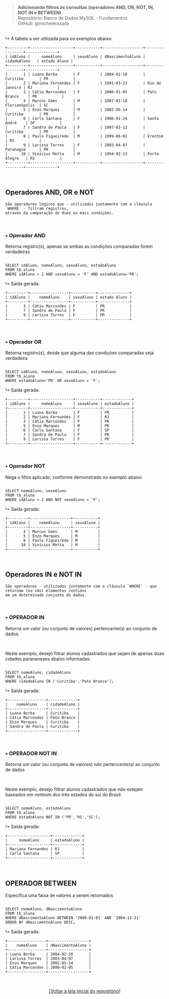 > **Adicionando filtros às consultas (operadores AND, OR, NOT, IN, NOT IN e BETWEEN)**     
> Repositório: Banco de Dados MySQL - Fundamentos    
> GitHub: @michelelozada
&nbsp;
     
&nbsp;   
↳ A tabela a ser utilizada para os exemplos abaixo:
```
+---------+-------------------+-----------+------------------+----------------+--------------+
| idAluno |     nomeAluno     | sexoAluno | dNascimentoAluno |  cidadeAluno   | estado Aluno |
+---------+-------------------+-----------+------------------+----------------+--------------+
|       1 | Luana Borba       | F         | 2004-02-10       | Curitiba       | PR           |
|       2 | Mariana Fernandes | F         | 1991-03-23       | Rio de Janeiro | RJ           |
|       3 | Cátia Marcondes   | F         | 2000-01-05       | Pato Branco    | PR           |
|       4 | Marcos Góes       | M         | 1987-03-18       | Florianópolis  | SC           |
|       5 | Enzo Marques      | M         | 2002-05-14       | Curitiba       | PR           |
|       6 | Carla Santana     | F         | 1986-01-24       | Santo André    | SP           |
|       7 | Sandra de Paula   | F         | 1997-02-12       | Curitiba       | PR           |
|       8 | Paulo Figueiredo  | M         | 1999-06-02       | Erechim        | RS           |
|       9 | Larissa Torres    | F         | 2003-04-07       | Paranaguá      | PR           |
|      10 | Vinícius Motta    | M         | 1994-02-13       | Porto Alegre   | RS           |
+---------+-------------------+-----------+------------------+----------------+--------------+
```

&nbsp;

## Operadores AND, OR e NOT
```
São operadores lógicos que - utilizados juntamente com a cláusula `WHERE` - filtram registros, 
através da comparação de duas ou mais condições.
```

&nbsp;
     
### • Operador AND 
Retorna registro(s), apenas se ambas as condições comparadas forem verdadeiras

```mysql

SELECT idAluno, nomeAluno, sexoAluno, estadoAluno 
FROM tb_aluno 
WHERE idAluno > 2 AND sexoAluno = 'F' AND estadoAluno='PR';
```

↳ Saída gerada:
```
+---------+-----------------+-----------+--------------+
| idAluno |    nomeAluno    | sexoAluno | estado Aluno |
+---------+-----------------+-----------+--------------+
|       3 | Cátia Marcondes | F         | PR           |
|       7 | Sandra de Paula | F         | PR           |
|       9 | Larissa Torres  | F         | PR           |
+---------+-----------------+-----------+--------------+
```

&nbsp;
     
### • Operador OR 
Retorna registro(s), desde que alguma das condições comparadas seja verdadeira

```mysql

SELECT idAluno, nomeAluno, sexoAluno, estadoAluno 
FROM tb_aluno 
WHERE estadoAluno='PR' OR sexoAluno = 'F';
```

↳ Saída gerada:
```
+---------+-------------------+-----------+-------------+
| idAluno |     nomeAluno     | sexoAluno | estadoAluno |
+---------+-------------------+-----------+-------------+
|       1 | Luana Borba       | F         | PR          |
|       2 | Mariana Fernandes | F         | RJ          |
|       3 | Cátia Marcondes   | F         | PR          |
|       5 | Enzo Marques      | M         | PR          |
|       6 | Carla Santana     | F         | SP          |
|       7 | Sandra de Paula   | F         | PR          |
|       9 | Larissa Torres    | F         | PR          |
+---------+-------------------+-----------+-------------+
```

&nbsp;
     
### • Operador NOT 
Nega o filtro aplicado, conforme demonstrado no exemplo abaixo

```mysql

SELECT nomeAluno, sexoAluno 
FROM tb_aluno 
WHERE idAluno > 2 AND NOT sexoAluno = 'F';
```

↳ Saída gerada:
```
+---------+------------------+-----------+
| idAluno |    nomeAluno     | sexoAluno |
+---------+------------------+-----------+
|       4 | Marcos Góes      | M         |
|       5 | Enzo Marques     | M         |
|       8 | Paulo Figueiredo | M         |
|      10 | Vinícius Motta   | M         |
+---------+------------------+-----------+
```

&nbsp;
     
##  Operadores IN e NOT IN
```
São operadores - utilizados juntamente com a cláusula `WHERE` - que retornam (ou não) elementos contidos 
em um determinado conjunto de dados.
```

&nbsp;     
    
### • OPERADOR IN  
Retorna um valor (ou conjunto de valores) pertencente(s) ao conjunto de dados. 

&nbsp;     

Neste exemplo, desejo filtrar alunos cadastrados que sejam de apenas duas cidades parananeses abaixo informadas:

```mysql

SELECT nomeAluno, cidadeAluno 
FROM tb_aluno
WHERE cidadeAluno IN ('Curitiba','Pato Branco');
```

↳ Saída gerada:
```
+-----------------+-------------+
|    nomeAluno    | cidadeAluno |
+-----------------+-------------+
| Luana Borba     | Curitiba    |
| Cátia Marcondes | Pato Branco |
| Enzo Marques    | Curitiba    |
| Sandra de Paula | Curitiba    |
+-----------------+-------------+
```

&nbsp;
     
### • OPERADOR NOT IN  
Retorna um valor (ou conjunto de valores) *não* pertencente(s) ao conjunto de dados

&nbsp;

Neste exemplo, desejo filtrar alunos cadastrados que *não* estejam baseados em nenhum dos três estados do sul do Brasil:

```mysql

SELECT nomeAluno, estadoAluno 
FROM tb_aluno
WHERE estadoAluno NOT IN ('PR','RS','SC');
```

↳ Saída gerada:
```
+-------------------+-------------+
|     nomeAluno     | estadoAluno |
+-------------------+-------------+
| Mariana Fernandes | RJ          |
| Carla Santana     | SP          |
+-------------------+-------------+
```

&nbsp;
     
## OPERADOR BETWEEN  
Especifica uma faixa de valores a serem retornados

```mysql

SELECT nomeAluno, dNascimentoAluno 
FROM tb_aluno
WHERE dNascimentoAluno BETWEEN '2000-01-01' AND '2004-12-31' 
ORDER BY dNascimentoAluno DESC; 
```

↳ Saída gerada:
```
+-----------------+------------------+
|    nomeAluno    | dNascimentoAluno |
+-----------------+------------------+
| Luana Borba     | 2004-02-10       |
| Larissa Torres  | 2003-04-07       |
| Enzo Marques    | 2002-05-14       |
| Cátia Marcondes | 2000-01-05       |
+-----------------+------------------+
```

&nbsp;

<div align="center">
<a href="https://github.com/michelelozada/MySQL-Study-Notes">[Voltar à tela inicial do repositório]</a>
</div>